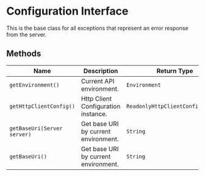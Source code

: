 
# Configuration Interface

This is the base class for all exceptions that represent an error response from the server.

## Methods

| Name | Description | Return Type |
|  --- | --- | --- |
| `getEnvironment()` | Current API environment. | `Environment` |
| `getHttpClientConfig()` | Http Client Configuration instance. | `ReadonlyHttpClientConfiguration` |
| `getBaseUri(Server server)` | Get base URI by current environment. | `String` |
| `getBaseUri()` | Get base URI by current environment. | `String` |

